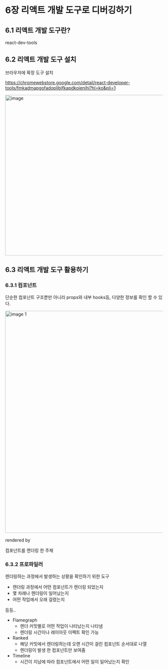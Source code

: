 # 6장 리액트 개발 도구로 디버깅하기

## 6.1 리액트 개발 도구란?

react-dev-tools

## 6.2 리액트 개발 도구 설치

브라우저에 확장 도구 설치 

https://chromewebstore.google.com/detail/react-developer-tools/fmkadmapgofadopljbjfkapdkoienihi?hl=ko&pli=1

<img width="514" alt="image" src="https://github.com/user-attachments/assets/a7fb9f22-188b-4e0c-97a3-18d604e0d6d6">

## 6.3 리액트 개발 도구 활용하기

### 6.3.1 컴포넌트

단순한 컴포넌트 구조뿐만 아니라 props와 내부 hooks등, 다양한 정보를 확인 할 수 있다.

<img width="711" alt="image 1" src="https://github.com/user-attachments/assets/df02c2b8-f133-4e89-894d-44aeeac1ff10">


rendered by

컴포넌트를 랜더링 한 주체

### 6.3.2 프로파일러

렌더링하는 과정에서 발생하는 상황을 확인하기 위한 도구

- 렌더링 과정에서 어떤 컴포넌트가 렌더링 되었는지
- 몇 차례나 렌더링이 일어났는지
- 어떤 작업에서 오래 걸렸는지

등등..

- Flamegraph
    - 렌더 커밋별로 어떤 작업이 나타났는지 나타냄
    - 렌더링 시간이나 레이아웃 이펙트 확인 가능
- Ranked
    - 해당 커밋에서 렌더링하는데 오랜 시간이 걸린 컴포넌트 순서대로 나열
    - 렌더링이 발생 한 컴포넌트만 보여줌
- Timeline
    - 시간이 지남에 따라 컴포넌트에서 어떤 일이 일어났는지 확인
